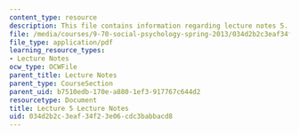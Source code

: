 ```yaml
---
content_type: resource
description: This file contains information regarding lecture notes 5.
file: /media/courses/9-70-social-psychology-spring-2013/034d2b2c3eaf34f23e06cdc3babbacd8_MIT9_70S13_Lect5.pdf
file_type: application/pdf
learning_resource_types:
- Lecture Notes
ocw_type: OCWFile
parent_title: Lecture Notes
parent_type: CourseSection
parent_uid: b7510edb-170e-a880-1ef3-917767c644d2
resourcetype: Document
title: Lecture 5 Lecture Notes
uid: 034d2b2c-3eaf-34f2-3e06-cdc3babbacd8
---
```

